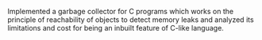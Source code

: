 Implemented a garbage collector for C programs which works on the principle of reachability of objects to detect memory leaks and analyzed its limitations and cost for being an inbuilt feature of C-like language.